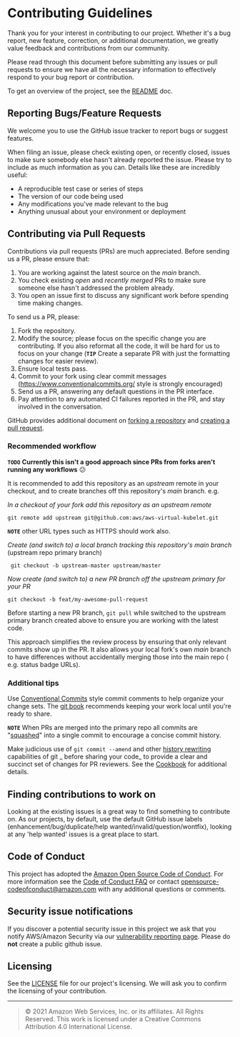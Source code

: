 # Contributing Guidelines

Thank you for your interest in contributing to our project. Whether it's a bug report, new feature, correction, or
additional documentation, we greatly value feedback and contributions from our community.

Please read through this document before submitting any issues or pull requests to ensure we have all the necessary
information to effectively respond to your bug report or contribution.

To get an overview of the project, see the [README](../README.md) doc.

## Reporting Bugs/Feature Requests

We welcome you to use the GitHub issue tracker to report bugs or suggest features.

When filing an issue, please check existing open, or recently closed, issues to make sure somebody else hasn't already
reported the issue. Please try to include as much information as you can. Details like these are incredibly useful:

* A reproducible test case or series of steps
* The version of our code being used
* Any modifications you've made relevant to the bug
* Anything unusual about your environment or deployment

## Contributing via Pull Requests

Contributions via pull requests (PRs) are much appreciated. Before sending us a PR, please ensure that:

1. You are working against the latest source on the *main* branch.
2. You check existing _open_ and _recently merged_ PRs to make sure someone else hasn't addressed the problem already.
3. You open an issue first to discuss any significant work before spending time making changes.

To send us a PR, please:

1. Fork the repository.
2. Modify the source; please focus on the specific change you are contributing. If you also reformat all the code, it
   will be hard for us to focus on your change (**`TIP`** Create a separate PR with just the formatting changes for easier review).
3. Ensure local tests pass.
4. Commit to your fork using clear commit messages (https://www.conventionalcommits.org/ style is strongly encouraged)
5. Send us a PR, answering any default questions in the PR interface.
6. Pay attention to any automated CI failures reported in the PR, and stay involved in the conversation.

GitHub provides additional document on [forking a repository](https://help.github.com/articles/fork-a-repo/) and
[creating a pull request](https://help.github.com/articles/creating-a-pull-request/).

### Recommended workflow
**`TODO`** **Currently this isn't a good approach since PRs from forks aren't running any workflows** 😕

It is recommended to add this repository as an _upstream_ remote in your checkout, and to create branches off this
repository's _main_ branch. e.g.

_In a checkout of your fork add this repository as an upstream remote_

```shell
git remote add upstream git@github.com:aws/aws-virtual-kubelet.git
```

**`NOTE`** other URL types such as HTTPS should work also.

_Create (and switch to) a local branch tracking this repository's _main_ branch_ (upstream repo primary branch)

```shell
 git checkout -b upstream-master upstream/master
```

_Now create (and switch to) a new PR branch off the upstream primary for your PR_

```shell
git checkout -b feat/my-awesome-pull-request
```

Before starting a new PR branch, `git pull` while switched to the upstream primary branch created above to ensure you
are working with the latest code.

This approach simplifies the review process by ensuring that only relevant commits show up in the PR. It also allows
your local fork's own _main_ branch to have differences without accidentally merging those into the main repo (
e.g. status badge URLs).

### Additional tips

Use [Conventional Commits](https://www.conventionalcommits.org/) style commit comments to help organize your change
sets. The [git book](https://git-scm.com/book) recommends keeping your work local until you're ready to share.

**`NOTE`** When PRs are merged into the primary repo all commits
are "[squashed](https://docs.github.com/en/repositories/configuring-branches-and-merges-in-your-repository/configuring-pull-request-merges/about-merge-methods-on-github#squashing-your-merge-commits)"
into a single commit to encourage a concise commit history.

Make judicious use of `git commit --amend` and other [history rewriting](https://git-scm.com/book) capabilities of git _
before sharing your code_ to provide a clear and succinct set of changes for PR reviewers. See
the [Cookbook](docs/Cookbook.md#version-control) for additional details.

## Finding contributions to work on

Looking at the existing issues is a great way to find something to contribute on. As our projects, by default, use the
default GitHub issue labels (enhancement/bug/duplicate/help wanted/invalid/question/wontfix), looking at any 'help
wanted' issues is a great place to start.

## Code of Conduct

This project has adopted the [Amazon Open Source Code of Conduct](https://aws.github.io/code-of-conduct). For more
information see the [Code of Conduct FAQ](https://aws.github.io/code-of-conduct-faq) or contact
opensource-codeofconduct@amazon.com with any additional questions or comments.

## Security issue notifications

If you discover a potential security issue in this project we ask that you notify AWS/Amazon Security via
our [vulnerability reporting page](http://aws.amazon.com/security/vulnerability-reporting/). Please do **not** create a
public github issue.

## Licensing

See the [LICENSE](LICENSE) file for our project's licensing. We will ask you to confirm the licensing of your
contribution.

---
>© 2021 Amazon Web Services, Inc. or its affiliates. All Rights Reserved.
This work is licensed under a Creative Commons Attribution 4.0 International License.